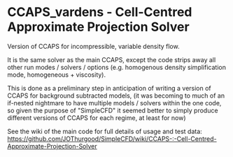 # CCAPS_vardens - Cell-Centred Approximate Projection Solver

Version of CCAPS for incompressible, variable density flow.

It is the same solver as the main CCAPS, except the code strips away all other run modes / solvers / options (e.g. homogenous density simplification mode, homogeneous + viscosity).

This is done as a preliminary step in anticipation of writing a version of CCAPS for background subtracted models, (it was becoming to much of an if-nested nightmare to have multiple models / solvers within the one code, so given the purpose of "SimpleCFD" it seemed better to simply produce different versions of CCAPS for each regime, at least for now)

See the wiki of the main code for full details of usage and test data: https://github.com/JOThurgood/SimpleCFD/wiki/CCAPS-:-Cell-Centred-Approximate-Projection-Solver 

